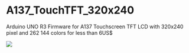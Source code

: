 A137_TouchTFT_320x240
=====================
Arduino UNO R3 Firmware for A137 Touchscreen TFT LCD with 320x240 pixel and 262 144 colors for less than 6US$

![](https://raw.github.com/TorstenC/A137_TouchTFT_320x240/master/Pictures/3CycleTransfer.png)
